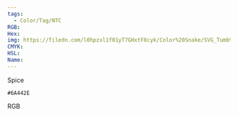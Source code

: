 ```yaml
---
tags:
  - Color/Tag/NTC
RGB:
Hex:
img: https://filedn.com/l0hpzxl1f01yT7GHxtF8cyk/Color%20Snake/SVG_Tumb%20Mass%20No%20Name/6A442E.svg
CMYK:
HSL:
Name:
---
```

Spice
```palette
#6A442E
```
RGB
